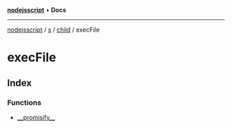 [**nodejsscript**](../../../../../../README.md) • **Docs**

***

[nodejsscript](../../../../../../README.md) / [s](../../../../README.md) / [child](../../README.md) / execFile

# execFile

## Index

### Functions

- [\_\_promisify\_\_](functions/promisify.md)
